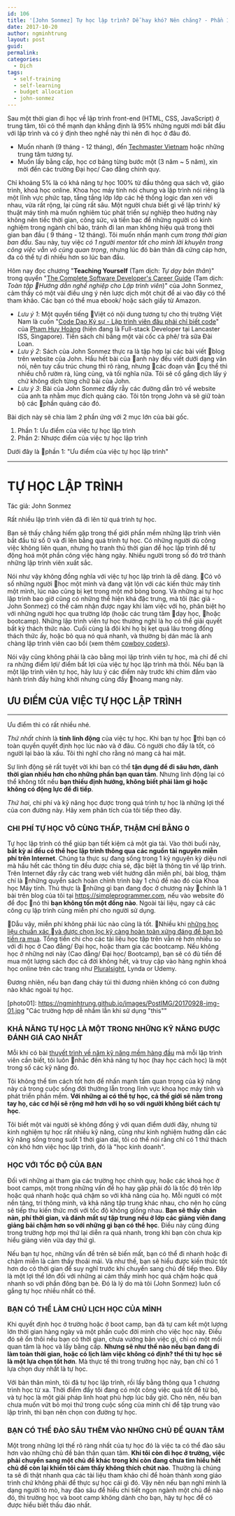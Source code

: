 ```yaml
---
id: 106
title: '[John Sonmez] Tự học lập trình? Dễ hay khó? Nên chăng? - Phần 1/2'
date: 2017-10-20
author: ngminhtrung
layout: post
guid: 
permalink: 
categories:
  - Dịch
tags:
  - self-training
  - self-learning
  - budget allocation
  - john-sonmez
---
```


Sau một thời gian đi học về lập trình front-end (HTML, CSS, JavaScript) ở trung tâm, tôi có thể mạnh dạn khẳng định là 95% những người mới bắt đầu với lập trình và có ý định theo nghề này thì nên đi học ở đâu đó. 
- Muốn nhanh (9 tháng - 12 tháng), đến [Techmaster Vietnam](http://techmaster.vn) hoặc những trung tâm tương tự. 
- Muốn lấy bằng cấp, học cơ bảng từng bước một (3 năm ~ 5 năm), xin mời đến các trường Đại học/ Cao đẳng chính quy. 

Chỉ khoảng 5% là có khả năng tự học 100% từ đầu thông qua sách vở, giáo trình, khoá học online. Khoa học máy tính nói chung và lập trình nói riêng là một lĩnh vực phức tạp, tầng tầng lớp lớp các hệ thống logic đan xen với nhau, vừa rất rộng, lại cũng rất sâu. Một người chưa biết gì về lập trình/ kỹ thuật máy tính mà muốn nghiêm túc phát triển sự nghiệp theo hướng này không nên tiếc thời gian, công sức, và tiền bạc để những người có kinh nghiệm trong ngành chỉ bảo, tránh đi lan man không hiệu quả trong thời gian ban đầu ( 9 tháng - 12 tháng). Tôi muốn nhấn mạnh cụm *trong thời gian ban đầu*. Sau này, tuy việc *có 1 người mentor tốt cho mình lời khuyên trong công việc vẫn vô cùng quan trọng*, nhưng lúc đó bản thân đã cứng cáp hơn, đa có thể tự đi nhiều hơn so lúc ban đầu. 

Hôm nay đọc chương "**Teaching Yourself** (Tạm dịch: *Tự dạy bản thân*)" trong quyển "[The Complete Software Developer's Career Guide](https://www.amazon.com/Complete-Software-Developers-Career-Guide-ebook/dp/B073X6GNJ1) (Tạm dịch: *Toàn tập Hướng dẫn nghề nghiệp cho Lập trình viên*)" của John Sonmez, cảm thấy có một vài điều ưng ý nên lược dịch một chút để ai vào đây có thể tham khảo. Các bạn có thể mua ebook/ hoặc sách giấy từ Amazon.

- *Lưu ý 1*: Một quyển tiếng Việt có nội dung tương tự cho thị trường Việt Nam là cuốn "[Code Dạo Ký sự - Lập trình viên đâu phải chỉ biết code](https://tiki.vn/code-dao-ki-su-p580509.html)" của [Phạm Huy Hoàng](https://toidicodedao.com/about/) (hiện đang là Full-stack Developer tại Lancaster ISS, Singapore). Tiền sách chỉ bằng một vài cốc cà phê/ trà sữa Đài Loan. 
- *Lưu ý 2*: Sách của John Sonmez thực ra là tập hợp lại các bài viết blog trên website của John. Hầu hết bài của anh này đều viết dưới dạng văn nói, nên tuy cấu trúc chung thì rõ ràng, nhưng các đoạn văn cụ thể thì nhiều chỗ rườm rà, lủng củng, và tối nghĩa nữa. Tôi sẽ cố gắng dịch lấy ý chứ không dịch từng chữ bài của John. 
- *Lưu ý 3*: Bài của John Sonmez đầy rẫy các đường dẫn trỏ về website của anh ta nhằm mục đích quảng cáo. Tôi tôn trọng John và sẽ giữ toàn bộ các phần quảng cáo đó. 

Bài dịch này sẽ chia làm 2 phần ứng với 2 mục lớn của bài gốc. 
1. Phần 1: Ưu điểm của việc tự học lập trình
2. Phần 2: Nhược điểm của việc tự học lập trình

Dưới đây là phần 1: "Ưu điểm của việc tự học lập trình"


***

# **TỰ HỌC LẬP TRÌNH**
Tác giả: John Sonmez

Rất nhiều lập trình viên đã đi lên từ quá trình tự học. 

Bạn sẽ thấy chẳng hiếm gặp trong thế giới phần mềm những lập trình viên bắt đầu từ số 0 và đi lên bằng quá trình tự học. Có những người dù công việc không liên quan, nhưng họ tranh thủ thời gian để học lập trình để tự động hoá một phần công việc hàng ngày. Nhiều người trong số đó trở thành những lập trình viên xuất sắc. 

Nói như vậy không đồng nghĩa với việc tự học lập trình là dễ dàng. Có vô số những người học một mình và đang vật lộn với các kiến thức máy tính một mình, lúc nào cũng bị kẹt trong một mớ bòng bong. Và những ai tự học lập trình bao giờ cũng có những thể hiện khá đặc trưng, mà tôi (tác giả - John Sonmez) có thể cảm nhận được ngay khi làm việc với họ, phân biệt họ với những người học qua trường lớp (hoặc các trung tâm dạy học, hoặc bootcamp). Những lập trình viên tự học thường nghĩ là họ có thể giải quyết bất kỳ thách thức nào. Cuối cùng là đôi khi họ bị kẹt quá lâu trong đống thách thức ấy, hoặc bỏ qua nó quá nhanh, và thường bị dán mác là anh chàng lập trình viên cao bồi (xem thêm [cowboy coders](http://wiki.c2.com/?CowboyCoder)). 

Nói vậy cũng không phải là cào bằng mọi lập trình viên tự học, mà chỉ để chỉ ra những điểm lợi/ điểm bất lợi của việc tự học lập trình mà thôi. Nếu bạn là một lập trình viên tự học, hãy lưu ý các điểm này trước khi chìm đắm vào hành trình đầy hứng khởi nhưng cũng đầy hoang mang này. 

## ƯU ĐIỂM CỦA VIỆC TỰ HỌC LẬP TRÌNH
***

Ưu điểm thì có rất nhiều nhé. 

*Thứ nhất* chính là **tính linh động** của việc tự học. Khi bạn tự học thì bạn có toàn quyền quyết định học lúc nào và ở đâu. Có người cho đấy là tốt, có người lại bảo là xấu. Tôi thì nghĩ cho rằng nó mang cả hai mặt. 

Sự linh động sẽ rất tuyệt vời khi bạn có thể **tận dụng để đi sâu hơn, dành thời gian nhiều hơn cho những phần bạn quan tâm**. Nhưng linh động lại có thể không tốt nếu **bạn thiếu định hướng, không biết phải làm gì hoặc không có động lực để đi tiếp**. 

*Thứ hai*, chi phí và kỹ năng học được trong quá trình tự học là những lợi thế của con đường này. Hãy xem phân tích của tôi tiếp theo đây. 

### CHI PHÍ TỰ HỌC VÔ CÙNG THẤP, THẬM CHÍ BẰNG 0

Tự học lập trình có thể giúp bạn tiết kiệm cả một gia tài. Vào thời buổi này, **bất kỳ ai đều có thể học lập trình thông qua các nguồn tài nguyên miễn phí trên Internet**. Chúng ta thực sự đang sống trong 1 kỷ nguyên kỳ diệu nơi mà hầu hết các thông tin đều được chia sẻ, đặc biệt là thông tin về lập trình. Trên Internet đầy rẫy các trang web viết hướng dẫn miễn phí, bài blog, thậm chí là những quyển sách hoàn chỉnh trình bày 1 chủ đề nào đó của Khoa học Máy tính. Thú thực là những gì bạn đang đọc ở chương này chính là 1 bài trên blog của tôi tại https://simpleprogrammer.com, nếu vào website đó để đọc nó thì **bạn không tốn một đồng nào**. Ngoài tài liệu, ngay cả các công cụ lập trình cũng miễn phí cho người sử dụng. 

Dẫu vậy, miễn phí không phải lúc nào cũng là tốt. Nhiều khi [những học liệu chuẩn xác và được chọn lọc kỹ càng hoàn toàn xứng đáng để bạn bỏ tiền ra mua](https://simpleprogrammer.com/products/careerguide/links/?utm_source=careerguide&utm_medium=book&utm_campaign=chapter-9&utm_content=personal#chapter-9). Tổng tiền chi cho các tài liệu học tập trên vẫn rẻ hơn nhiều so với đi học ở Cao đẳng/ Đại học, hoặc tham gia các bootcamp. Nếu không học ở những nơi này (Cao đẳng/ Đại học/ Bootcamp), bạn sẽ có đủ tiền để mua một lượng sách đọc cả đời không hết, và truy cập vào hàng nghìn khoá học online trên các trang như [Pluralsight](https://simpleprogrammer.com/cg9-pluralsight), Lynda or Udemy.

Đương nhiên, nếu bạn đang cháy túi thì đương nhiên không có con đường nào khác ngoài tự học.

[photo01]: https://ngminhtrung.github.io/images/PostIMG/20170928-img-01.jpg "Các trường hợp dễ nhầm lẫn khi sử dụng "this""

### KHẢ NĂNG TỰ HỌC LÀ MỘT TRONG NHỮNG KỸ NĂNG ĐƯỢC ĐÁNH GIÁ CAO NHẤT

Mỗi khi có bài [thuyết trình về năm kỹ năng mềm hàng đầu](https://simpleprogrammer.com/cg9-softskills) mà mỗi lập trình viên cần biết, tôi luôn nhắc đến khả năng tự học (hay học cách học) là một trong số các kỹ năng đó. 

Tôi không thể tìm cách tốt hơn để nhấn mạnh tầm quan trọng của kỹ năng này cả trong cuộc sống đời thường lẫn trong lĩnh vực khoa học máy tính và phát triển phần mềm. **Với những ai có thể tự học, cả thế giới sẽ nằm trong tay họ, các cơ hội sẽ rộng mở hơn với họ so với người không biết cách tự học**. 

Tôi biết một vài người sẽ không đồng ý với quan điểm dưới đây, nhưng từ kinh nghiệm tự học rất nhiều kỹ năng, cũng như kinh nghiệm hướng dẫn các kỹ năng sống trong suốt 1 thời gian dài, tôi có thể nói rằng chỉ có 1 thử thách còn khó hơn việc học lập trình, đó là "học kinh doanh". 

### HỌC VỚI TỐC ĐỘ CỦA BẠN

Đối với những ai tham gia các trường học chính quy, hoặc các khoá học ở boot camps, một trong những vấn đề họ hay gặp phải đó là tốc độ trên lớp hoặc quá nhanh hoặc quá chậm so với khả năng của họ. Mỗi người có một nền tảng, trí thông minh, và khả năng tập trung khác nhau, cho nên họ cũng sẽ tiếp thu kiến thức mới với tốc độ không giống nhau. **Bạn sẽ thấy chán nản, phí thời gian, và đánh mất sự tập trung nếu ở lớp các giảng viên đang giảng bải chậm hơn so với những gì bạn có thể học**. Điều này cũng đúng trong trường hợp mọi thứ lại diễn ra quá nhanh, trong khi bạn còn chưa kịp hiểu giảng viên vừa dạy thứ gì. 

Nếu bạn tự học, những vấn đề trên sẽ biến mất, bạn có thể đi nhanh hoặc đi chậm miễn là cảm thấy thoải mái. Và như thế, bạn sẽ hiểu được kiến thức tốt hơn do có thời gian để suy nghĩ trước khi chuyển sang chủ đề tiếp theo. Đây là một lợi thế lớn đối với những ai cảm thấy mình học quá chậm hoặc quá nhanh so với phần đông bạn bè. Đó là lý do mà tôi (John Sonmez) luôn cố gắng tự học nhiều nhất có thể. 

### BẠN CÓ THỂ LÀM CHỦ LỊCH HỌC CỦA MÌNH

Khi quyết định học ở trường hoặc ở boot camp, bạn đã tự cam kết một lượng lớn thời gian hàng ngày và một phần cuộc đời mình cho việc học này. Điều đó sẽ ổn thôi nếu bạn có thời gian, chưa vướng bận việc gì, chỉ có một mối quan tâm là học và lấy bằng cấp. **Nhưng sẽ như thế nào nếu bạn đang đi làm toàn thời gian, hoặc có lịch làm việc không có định? thế thì tự học sẽ là một lựa chọn tốt hơn**. Mà thực tế thì trong trường học này, bạn chỉ có 1 lựa chọn duy nhất là tự học. 

Với bản thân mình, tôi đã tự học lập trình, rồi lấy bằng thông qua 1 chương trình học từ xa. Thời điểm đấy tôi đang có một công việc quá tốt để từ bỏ, và tự học là một giải pháp linh hoạt phù hợp lúc bấy giờ. Cho nên, nếu bạn chưa muốn vứt bỏ mọi thứ trong cuộc sống của mình chỉ để tập trung vào lập trình, thì bạn nên chọn con đường tự học. 

### BẠN CÓ THỂ ĐÀO SÂU THÊM VÀO NHỮNG CHỦ ĐỀ QUAN TÂM

Một trong những lợi thế rõ ràng nhất của tự học đó là việc ta có thể đào sâu hơn vào những chủ đề bản thân quan tâm. **Khi tôi còn đi học ở trường, việc phải chuyển sang một chủ đề khác trong khi còn đang chưa tìm hiểu hết chủ đề còn lại khiến tôi cảm thấy không thích chút nào**. Thường là chúng ta sẽ đi thật nhanh qua các tài liệu tham khảo chỉ để hoàn thành xong giáo trình chứ không phải để thực sự học cái gì đó. Vậy nên nếu bạn nghĩ mình là dạng người tò mò, hay đào sâu để hiểu chi tiết ngọn ngành một chủ đề nào đó, thì trường học và boot camp không dành cho bạn, hãy tự học để có được hiểu biết thấu đáo nhất. 